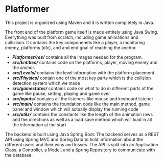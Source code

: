 # Platformer

This project is organized using Maven and it is written completely in Java.

The front end of the platform game itself is made entirely using Java Swing. Everything was built from scratch, including game animations and collisison.
It contains the key componenets like a player, a monitoring enemy, platforms (ofc), and and end goal of reaching the anchor.  

- ***Platformer/res/*** contains all the Images needed for the program. 
- ***src/Entities/*** contains code on the platforms, player, moving enemy and the anchor. 
- ***src/Levels/*** contains the level information with the platform placement 
- ***src/Physics/*** contain one of the most key parts which is the collision detection system which we made
- ***src/gamestates/*** contains code on what to do in different parts of the game like pause, setting, playing and game over
- ***src/inputs/*** contains all the listeners like mouse and keyboard listener
- ***src/main/*** contains the foundation code like the main method, game panel and window which will actually display the running code
- ***src/utilz/*** contains the constants like the length of the animation rows and the directions as well as a load save method which will load in all the information at the start


The backend is built using Java Spring Boot. The backend serves as a REST API using Spring MVC and Spring Data to hold information about the different users and their wins and losses. 
The API is split into an Application Class, a Controller, a Model, and a Spring Repository to communicate with the database.
